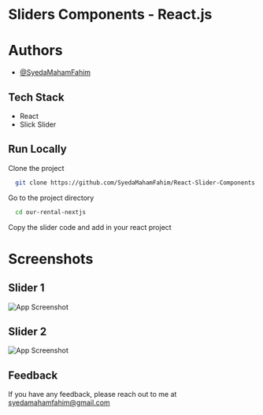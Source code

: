 
# Sliders Components - React.js


# Authors

- [@SyedaMahamFahim](https://github.com/SyedaMahamFahim/)

## Tech Stack
- React
- Slick Slider





## Run Locally

Clone the project

```bash
  git clone https://github.com/SyedaMahamFahim/React-Slider-Components.git
```

Go to the project directory

```bash
  cd our-rental-nextjs

```

Copy the slider code and add in your react project


# Screenshots

## Slider 1
![App Screenshot](https://user-images.githubusercontent.com/79671325/189231446-894b204c-6c9e-4955-8ff9-ef5e606b8b6f.png)


## Slider 2
![App Screenshot](https://user-images.githubusercontent.com/79671325/189231446-894b204c-6c9e-4955-8ff9-ef5e606b8b6f.png)



## Feedback

If you have any feedback, please reach out to me at syedamahamfahim@gmail.com

